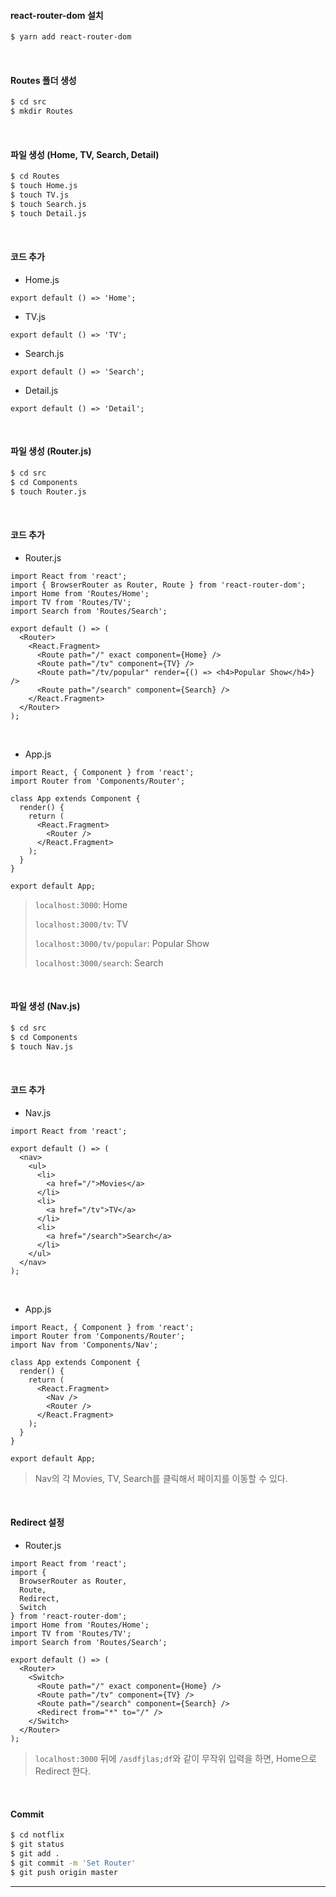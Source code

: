 #### react-router-dom 설치

```bash
$ yarn add react-router-dom
```

<br>

#### Routes 폴더 생성

```bash
$ cd src
$ mkdir Routes
```

<br>

#### 파일 생성 (Home, TV, Search, Detail)

```bash
$ cd Routes
$ touch Home.js
$ touch TV.js
$ touch Search.js
$ touch Detail.js
```

<br>

#### 코드 추가

- Home.js

```react
export default () => 'Home';
```

- TV.js

```react
export default () => 'TV';
```

- Search.js

```react
export default () => 'Search';
```

- Detail.js

```react
export default () => 'Detail';
```

<br>

#### 파일 생성 (Router.js)

```bash
$ cd src
$ cd Components
$ touch Router.js
```

<br>

#### 코드 추가

- Router.js

```react
import React from 'react';
import { BrowserRouter as Router, Route } from 'react-router-dom';
import Home from 'Routes/Home';
import TV from 'Routes/TV';
import Search from 'Routes/Search';

export default () => (
  <Router>
    <React.Fragment>
      <Route path="/" exact component={Home} />
      <Route path="/tv" component={TV} />
      <Route path="/tv/popular" render={() => <h4>Popular Show</h4>} />
      <Route path="/search" component={Search} />
    </React.Fragment>
  </Router>
);
```

<br>

- App.js

```react
import React, { Component } from 'react';
import Router from 'Components/Router';

class App extends Component {
  render() {
    return (
      <React.Fragment>
        <Router />
      </React.Fragment>
    );
  }
}

export default App;
```

> `localhost:3000`: Home
>
> `localhost:3000/tv`: TV
>
> `localhost:3000/tv/popular`: Popular Show
>
> `localhost:3000/search`: Search

<br>

#### 파일 생성 (Nav.js)

```bash
$ cd src
$ cd Components
$ touch Nav.js
```

<br>

#### 코드 추가

- Nav.js

```react
import React from 'react';

export default () => (
  <nav>
    <ul>
      <li>
        <a href="/">Movies</a>
      </li>
      <li>
        <a href="/tv">TV</a>
      </li>
      <li>
        <a href="/search">Search</a>
      </li>
    </ul>
  </nav>
);
```

<br>

- App.js

```react
import React, { Component } from 'react';
import Router from 'Components/Router';
import Nav from 'Components/Nav';

class App extends Component {
  render() {
    return (
      <React.Fragment>
        <Nav />
        <Router />
      </React.Fragment>
    );
  }
}

export default App;
```

> Nav의 각 Movies, TV, Search를 클릭해서 페이지를 이동할 수 있다.

<br>

#### Redirect 설정

- Router.js

```react
import React from 'react';
import {
  BrowserRouter as Router,
  Route,
  Redirect,
  Switch
} from 'react-router-dom';
import Home from 'Routes/Home';
import TV from 'Routes/TV';
import Search from 'Routes/Search';

export default () => (
  <Router>
    <Switch>
      <Route path="/" exact component={Home} />
      <Route path="/tv" component={TV} />
      <Route path="/search" component={Search} />
      <Redirect from="*" to="/" />
    </Switch>
  </Router>
);
```

> `localhost:3000` 뒤에 `/asdfjlas;df`와 같이 무작위 입력을 하면, Home으로 Redirect 한다.

<br>

#### Commit

```bash
$ cd notflix
$ git status
$ git add .
$ git commit -m 'Set Router'
$ git push origin master
```

------

<br>

<br>